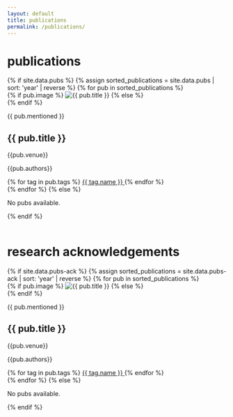 ```yaml
---
layout: default
title: publications
permalink: /publications/
---
```


<div class="content-block">

   <h1>publications</h1>
   
   <div class="pubs-list">
   {% if site.data.pubs %}
      {% assign sorted_publications = site.data.pubs | sort: 'year' | reverse %}
      {% for pub in sorted_publications %}
      <div class="pub-item">
         <div class="pub-image">
            {% if pub.image %}
            <img src="{{ '/assets/images/projects/' | append: pub.image | relative_url }}" alt="{{ pub.title }}">
            {% else %}
            <div class="placeholder-image"></div>
            {% endif %}
         </div>
         <div class="pub-content">
            <div class="pub-header">
            <p class="pub-title-flair">{{ pub.mentioned }}</p>
            <h2 class="pub-title">{{ pub.title }}</h2>
            <p>{{pub.venue}}</p>
               <!-- <p class="pub-citation">{{ pub.authors }}, "{{ pub.title }}"{% if pub.venue %}, {{ pub.venue }}{% endif %}{% if pub.location %}, {{ pub.location }}{% endif %}, {{ pub.year }}</p> -->
            </div>
            <div class="pub-footer">
               <p class="pub-authors">{{pub.authors}}</p>
               <div class="pub-tags">
                  {% for tag in pub.tags %}
                  <a href="{{ tag.url | relative_url }}" class="tag-link">
                     <span class="tag" data-tag="{{ tag.name }}">{{ tag.name }}
                     </span>
                  </a>
                  {% endfor %}
               </div>
            </div>
         </div>
      </div>
      {% endfor %}
   {% else %}
      <p>No pubs available.</p>
   {% endif %}
   </div>

</div>

<div class="content-block" style="margin-top:56px;">
   
   <h1>research acknowledgements</h1>

   <div class="pubs-list">
   {% if site.data.pubs-ack %}
      {% assign sorted_publications = site.data.pubs-ack | sort: 'year' | reverse %}
      {% for pub in sorted_publications %}
      <div class="pub-item">
         <div class="pub-image">
            {% if pub.image %}
            <img src="{{ '/assets/images/projects/' | append: pub.image | relative_url }}" alt="{{ pub.title }}">
            {% else %}
            <div class="placeholder-image"></div>
            {% endif %}
         </div>
         <div class="pub-content">
            <div class="pub-header">
            <p class="pub-title-flair">{{ pub.mentioned }}</p>
            <h2 class="pub-title">{{ pub.title }}</h2>
            <p>{{pub.venue}}</p>
               <!-- <p class="pub-citation">{{ pub.authors }}, "{{ pub.title }}"{% if pub.venue %}, {{ pub.venue }}{% endif %}{% if pub.location %}, {{ pub.location }}{% endif %}, {{ pub.year }}</p> -->
            </div>
            <div class="pub-footer">
               <p class="pub-authors">{{pub.authors}}</p>
               <div class="pub-tags">
                  {% for tag in pub.tags %}
                  <a href="{{ tag.url | relative_url }}" class="tag-link">
                     <span class="tag" data-tag="{{ tag.name }}">{{ tag.name }}
                     </span>
                  </a>
                  {% endfor %}
               </div>
            </div>
         </div>
      </div>
      {% endfor %}
   {% else %}
      <p>No pubs available.</p>
   {% endif %}
   </div>
</div>

<script>
document.addEventListener('DOMContentLoaded', function() {
  const copyTriggers = document.querySelectorAll('.copy-trigger');
  
  copyTriggers.forEach(trigger => {
    trigger.addEventListener('click', function() {
      const citation = this.getAttribute('data-citation');
      navigator.clipboard.writeText(citation)
        .then(() => {
          // Visual feedback
          this.classList.add('copied');
          setTimeout(() => {
            this.classList.remove('copied');
          }, 1500);
        })
        .catch(err => {
          console.error('Failed to copy: ', err);
        });
    });
  });
});

document.addEventListener('DOMContentLoaded', function() {
   const filterButtons = document.querySelectorAll('.filter-btn');
   const pubs = document.querySelectorAll('.pub-item');
   
   filterButtons.forEach(button => {
   button.addEventListener('click', function() {
      const filter = this.getAttribute('data-filter');
      
      // Remove active class from all buttons
      filterButtons.forEach(btn => {
         btn.classList.remove('active');
      });
      
      // Add active class to clicked button
      this.classList.add('active');
      
      // Filter pubs
      pubs.forEach(project => {
         if (filter === 'all' || project.getAttribute('data-year') === filter) {
         project.style.display = 'flex';
         } else {
         project.style.display = 'none';
         }
      });
   });
   });
});
</script>